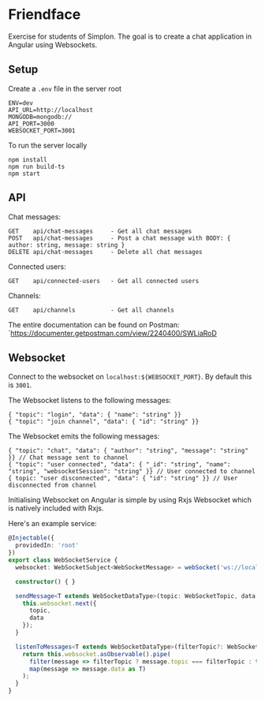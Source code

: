 # Friendface
Exercise for students of Simplon. The goal is to create a chat application in Angular using Websockets.

## Setup

Create a `.env` file in the server root

```
ENV=dev
API_URL=http://localhost
MONGODB=mongodb://
API_PORT=3000
WEBSOCKET_PORT=3001
```

To run the server locally

```
npm install
npm run build-ts
npm start
```

## API

Chat messages:

```
GET    api/chat-messages     - Get all chat messages
POST   api/chat-messages     - Post a chat message with BODY: { author: string, message: string }
DELETE api/chat-messages     - Delete all chat messages
```

Connected users:

```
GET    api/connected-users   - Get all connected users
```

Channels:

```
GET    api/channels          - Get all channels
```

The entire documentation can be found on Postman:
`https://documenter.getpostman.com/view/2240400/SWLiaRoD

## Websocket

Connect to the websocket on `localhost:${WEBSOCKET_PORT}`. By default this is `3001`.

The Websocket listens to the following messages:

```
{ "topic": "login", "data": { "name": "string" }}
{ "topic": "join channel", "data": { "id": "string" }}
```

The Websocket emits the following messages:
```
{ "topic": "chat", "data": { "author": "string", "message": "string" }} // Chat message sent to channel
{ "topic": "user connected", "data": { "_id": "string", "name": "string", "websocketSession": "string" }} // User connected to channel
{ topic: "user disconnected", "data": { "id": "string" }} // User disconnected from channel

```

Initialising Websocket on Angular is simple by using Rxjs Websocket which is natively included with Rxjs.

Here's an example service:

```ts
@Injectable({
  providedIn: 'root'
})
export class WebSocketService {
  websocket: WebSocketSubject<WebSocketMessage> = webSocket('ws://localhost:3001');

  constructor() { }

  sendMessage<T extends WebSocketDataType>(topic: WebSocketTopic, data: T) {
    this.websocket.next({
      topic,
      data
    });
  }

  listenToMessages<T extends WebSocketDataType>(filterTopic?: WebSocketTopic): Observable<T> {
    return this.websocket.asObservable().pipe(
      filter(message => filterTopic ? message.topic === filterTopic : true),
      map(message => message.data as T)
    );
  }
}
```
